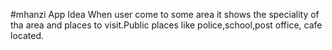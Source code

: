 #mhanzi
App Idea 
When user come to some area it shows the speciality of tha area and places to visit.Public places like police,school,post office, cafe located.
